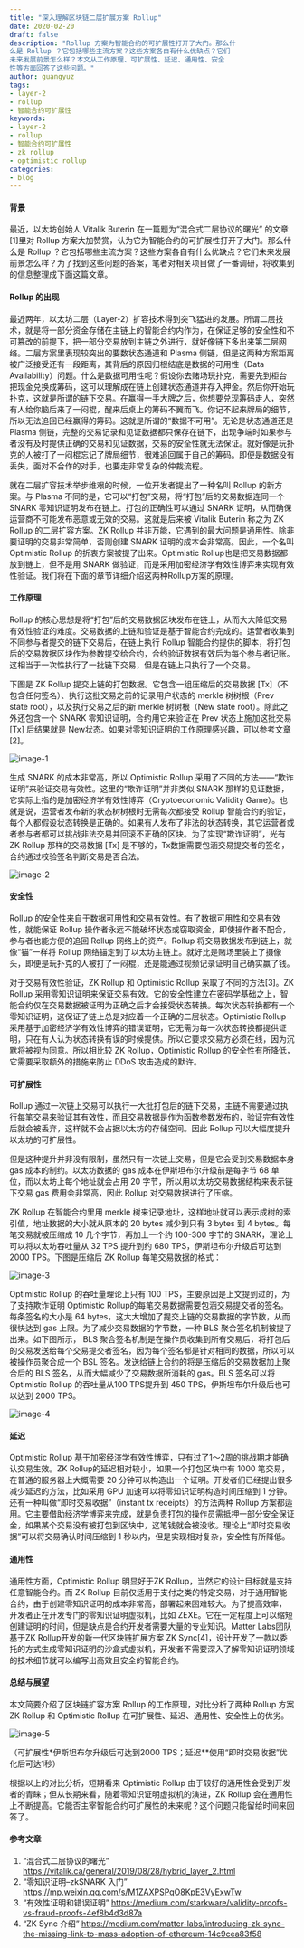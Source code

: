 ```yaml
---
title: "深入理解区块链二层扩展方案 Rollup"
date: 2020-02-20
draft: false
description: "Rollup 方案为智能合约的可扩展性打开了大门。那么什
么是 Rollup ？它包括哪些主流方案？这些方案各自有什么优缺点？它们
未来发展前景怎么样？本文从工作原理、可扩展性、延迟、通用性、安全
性等方面回答了这些问题。"
author: guangyuz
tags:
- layer-2
- rollup
- 智能合约可扩展性
keywords:
- layer-2
- rollup
- 智能合约可扩展性
- zk rollup
- optimistic rollup
categories:
- blog
---
```



#### 背景

最近，以太坊创始人 Vitalik Buterin 在一篇题为“混合式二层协议的曙光” 的文章[1]里对 Rollup 方案大加赞赏，认为它为智能合约的可扩展性打开了大门。那么什么是 Rollup ？它包括哪些主流方案？这些方案各自有什么优缺点？它们未来发展前景怎么样？为了找到这些问题的答案，笔者对相关项目做了一番调研，将收集到的信息整理成下面这篇文章。



#### Rollup 的出现

最近两年，以太坊二层（Layer-2）扩容技术得到突飞猛进的发展。所谓二层技术，就是将一部分资金存储在主链上的智能合约内作为，在保证足够的安全性和不可篡改的前提下，把一部分交易放到主链之外进行，就好像链下多出来第二层网络。二层方案里表现较突出的要数状态通道和 Plasma 侧链，但是这两种方案距离被广泛接受还有一段距离，其背后的原因归根结底是数据的可用性（Data Availability）问题。什么是数据可用性呢？假设你去赌场玩扑克，需要先到柜台把现金兑换成筹码，这可以理解成在链上创建状态通道并存入押金。然后你开始玩扑克，这就是所谓的链下交易。在赢得一手大牌之后，你想要兑现筹码走人，突然有人给你脑后来了一闷棍，醒来后桌上的筹码不翼而飞。你记不起来牌局的细节，所以无法追回已经赢得的筹码。这就是所谓的“数据不可用”。无论是状态通道还是 Plasma 侧链，完整的交易记录和见证数据都只保存在链下，出现争端时如果参与者没有及时提供正确的交易和见证数据，交易的安全性就无法保证。就好像是玩扑克的人被打了一闷棍忘记了牌局细节，很难追回属于自己的筹码。即便是数据没有丢失，面对不合作的对手，也要走非常复杂的仲裁流程。

就在二层扩容技术举步维艰的时候，一位开发者提出了一种名叫 Rollup 的新方案。与 Plasma 不同的是，它可以“打包”交易，将“打包”后的交易数据连同一个 SNARK 零知识证明发布在链上。打包的正确性可以通过 SNARK 证明，从而确保运营商不可能发布恶意或无效的交易。这就是后来被 Vitalik Buterin 称之为 ZK Rollup 的二层扩容方案。ZK Rollup 并非万能，它遇到的最大问题是通用性。除非要证明的交易非常简单，否则创建 SNARK 证明的成本会非常高。因此，一个名叫 Optimistic Rollup 的折衷方案被提了出来。Optimistic Rollup也是把交易数据都放到链上，但不是用 SNARK 做验证，而是采用加密经济学有效性博弈来实现有效性验证。我们将在下面的章节详细介绍这两种Rollup方案的原理。



#### 工作原理

Rollup 的核心思想是将“打包”后的交易数据区块发布在链上，从而大大降低交易有效性验证的难度。交易数据的上链和验证是基于智能合约完成的。运营者收集到不同参与者提交的链下交易后，在链上执行 Rollup 智能合约提供的脚本，将打包后的交易数据区块作为参数提交给合约，合约验证数据有效后为每个参与者记账。这相当于一次性执行了一批链下交易，但是在链上只执行了一个交易。

下图是 ZK Rollup 提交上链的打包数据。它包含一组压缩后的交易数据 [Tx]（不包含任何签名）、执行这批交易之前的记录用户状态的 merkle 树树根（Prev state root），以及执行交易之后的新 merkle 树树根（New state root）。除此之外还包含一个 SNARK 零知识证明，合约用它来验证在 Prev 状态上施加这批交易 [Tx] 后结果就是 New状态。如果对零知识证明的工作原理感兴趣，可以参考文章[2]。

![image-1](images/image-1.png)

生成 SNARK 的成本非常高，所以 Optimistic Rollup 采用了不同的方法——“欺诈证明”来验证交易有效性。这里的“欺诈证明”并非类似 SNARK 那样的见证数据，它实际上指的是加密经济学有效性博弈（Cryptoeconomic Validity Game）。也就是说，运营者发布新的状态树树根时无需每次都接受 Rollup 智能合约的验证，每个人都假设状态转换是正确的。如果有人发布了非法的状态转换，其它运营者或者参与者都可以挑战非法交易并回滚不正确的区块。为了实现“欺诈证明”，光有 ZK Rollup 那样的交易数据 [Tx] 是不够的，Tx数据需要包涵交易提交者的签名，合约通过校验签名判断交易是否合法。

![image-2](./images/image-2.png)



#### 安全性

Rollup 的安全性来自于数据可用性和交易有效性。有了数据可用性和交易有效性，就能保证 Rollup 操作者永远不能破坏状态或窃取资金，即使操作者不配合，参与者也能方便的追回 Rollup 网络上的资产。Rollup 将交易数据发布到链上，就像“锚”一样将 Rollup 网络锚定到了以太坊主链上。就好比是赌场里装上了摄像头，即便是玩扑克的人被打了一闷棍，还是能通过视频记录证明自己确实赢了钱。

对于交易有效性验证，ZK Rollup 和 Optimistic Rollup 采取了不同的方法[3]。ZK Rollup 采用零知识证明来保证交易有效。它的安全性建立在密码学基础之上，智能合约仅在交易数据被证明为正确之后才会接受状态转换。每次状态转换都有一个零知识证明，这保证了链上总是对应着一个正确的二层状态。Optimistic Rollup 采用基于加密经济学有效性博弈的错误证明，它无需为每一次状态转换都提供证明，只在有人认为状态转换有误的时候提供。所以它要求交易方必须在线，因为沉默将被视为同意。所以相比较 ZK Rollup，Optimistic Rollup 的安全性有所降低，它需要采取额外的措施来防止 DDoS 攻击造成的默许。



#### 可扩展性

Rollup 通过一次链上交易可以执行一大批打包后的链下交易，主链不需要通过执行每笔交易来验证其有效性，而且交易数据是作为函数参数发布的，验证完有效性后就会被丢弃，这样就不会占据以太坊的存储空间。因此 Rollup 可以大幅度提升以太坊的可扩展性。

但是这种提升并非没有限制，虽然只有一次链上交易，但是它会受到交易数据本身 gas 成本的制约。以太坊数据的 gas 成本在伊斯坦布尔升级前是每字节 68 单位，而以太坊上每个地址就会占用 20 字节，所以用以太坊交易数据结构来表示链下交易 gas 费用会非常高，因此 Rollup 对交易数据进行了压缩。

ZK Rollup 在智能合约里用 merkle 树来记录地址，这样地址就可以表示成树的索引值，地址数据的大小就从原本的 20 bytes 减少到只有 3 bytes 到 4 bytes。每笔交易就被压缩成 10 几个字节，再加上一个约 100-300 字节的 SNARK，理论上可以将以太坊吞吐量从 32 TPS 提升到约 680 TPS，伊斯坦布尔升级后可达到 2000 TPS。下图是压缩后 ZK Rollup 每笔交易数据的格式：

![image-3](./images/image-3.png)

Optimistic Rollup 的吞吐量理论上只有 100 TPS，主要原因是上文提到过的，为了支持欺诈证明 Optimistic Rollup的每笔交易数据需要包涵交易提交者的签名。每条签名的大小是 64 bytes，这大大增加了提交上链的交易数据的字节数，从而很快达到 gas 上限。为了减少交易数据的字节数，一种 BLS 聚合签名机制被提了出来。如下图所示， BLS 聚合签名机制是在操作员收集到所有交易后，将打包后的交易发送给每个交易提交者签名，因为每个签名都是针对相同的数据，所以可以被操作员聚合成一个 BSL 签名。发送给链上合约的将是压缩后的交易数据加上聚合后的 BLS 签名，从而大幅减少了交易数据所消耗的 gas。BLS 签名可以将 Optimistic Rollup 的吞吐量从100 TPS提升到 450 TPS，伊斯坦布尔升级后也可以达到 2000 TPS。

![image-4](./images/image-4.png)

#### 延迟

Optimistic Rollup 基于加密经济学有效性博弈，只有过了1～2周的挑战期才能确认交易生效。ZK Rollup的延迟相对较小，如果一个打包区块中有 1000 笔交易，在普通的服务器上大概需要 20 分钟可以构造出一个证明。开发者们已经提出很多减少延迟的方法，比如采用 GPU 加速可以将零知识证明构造时间压缩到 1 分钟。还有一种叫做“即时交易收据”（instant tx receipts）的方法两种 Rollup 方案都适用。它主要借助经济学博弈来完成，就是负责打包的操作员需抵押一部分安全保证金，如果某个交易没有被打包到区块中，这笔钱就会被没收。理论上“即时交易收据”可以将交易确认时间压缩到 1 秒以内，但是实现相对复杂，安全性有所降低。



#### 通用性

通用性方面，Optimistic Rollup 明显好于ZK Rollup，当然它的设计目标就是支持任意智能合约。而 ZK Rollup 目前仅适用于支付之类的特定交易，对于通用智能合约，由于创建零知识证明的成本非常高，部署起来困难较大。为了提高效率， 开发者正在开发专门的零知识证明虚拟机，比如 ZEXE。它在一定程度上可以缩短创建证明的时间，但是缺点是合约开发者需要大量的专业知识。Matter Labs团队基于ZK Rollup开发的新一代区块链扩展方案 ZK Sync[4]，设计开发了一款以委托的方式生成零知识证明的沙盒式虚拟机，开发者不需要深入了解零知识证明领域的技术细节就可以编写出高效且安全的智能合约。



#### 总结与展望

本文简要介绍了区块链扩容方案 Rollup 的工作原理，对比分析了两种 Rollup 方案 ZK Rollup 和 Optimistic Rollup 在可扩展性、延迟、通用性、安全性上的优劣。

![image-5](./images/image-5.png)

（可扩展性*伊斯坦布尔升级后可达到2000 TPS；延迟**使用“即时交易收据”优化后可达1秒）

根据以上的对比分析，短期看来 Optimistic Rollup 由于较好的通用性会受到开发者的青睐；但从长期来看，随着零知识证明虚拟机的演进，ZK Rollup 会在通用性上不断提高。它能否主宰智能合约可扩展性的未来呢？这个问题只能留给时间来回答了。



#### 参考文章

1. “混合式二层协议的曙光” https://vitalik.ca/general/2019/08/28/hybrid_layer_2.html
2. “零知识证明–zkSNARK 入门” https://mp.weixin.qq.com/s/M1ZAXPSPqO8KpE3VyExwTw
3. “有效性证明和错误证明” https://medium.com/starkware/validity-proofs-vs-fraud-proofs-4ef8b4d3d87a
4. “ZK Sync 介绍” https://medium.com/matter-labs/introducing-zk-sync-the-missing-link-to-mass-adoption-of-ethereum-14c9cea83f58
